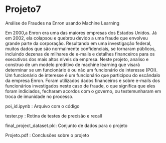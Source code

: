 # Projeto7
Análise de Fraudes na Enron usando Machine Learning

Em 2000,a Enron era uma das maiores empresas dos Estados Unidos. Já em 2002, ela colapsou e quebrou devido a uma fraude que envolveu grande parte da corporação. Resultando em uma investigação federal, muitos dados que são normalmente confidenciais, se tornaram públicos, incluindo dezenas de milhares de e-mails e detalhes financeiros para os executivos dos mais altos níveis da empresa. Neste projeto, analiso e construo de um modelo preditivo de machine learning que visará determinar se um funcionário é ou não um funcionário de interesse (POI). Um funcionário de interesse é um funcionário que participou do escândalo da empresa Enron. Foram utilizados dados financeiros e sobre e-mails dos funcionários investigados neste caso de fraude, o que significa que eles foram indiciados, fecharam acordos com o governo, ou testemunharam em troca de imunidade no processo.

poi_id.ipynb             : Arquivo com o código

tester.py                : Rotina de testes de precisão e recall

final_project_dataset.pkl: Conjunto de dados para o projeto

Projeto.pdf              : Conclusões sobre o projeto
